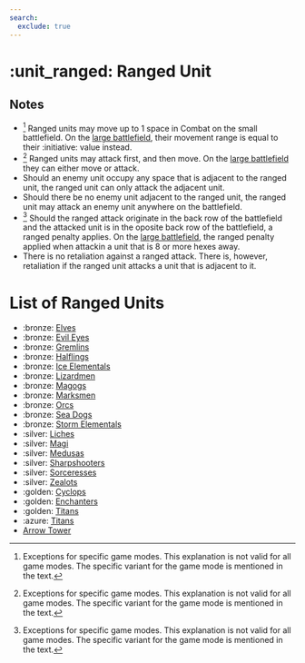 ```yaml
---
search:
  exclude: true
---
```

# :unit_ranged: Ranged Unit


## Notes

- [^1] Ranged units may move up to 1 space in Combat on the small battlefield. On the [large battlefield](../content/battlefield_expansion.md), their movement range is equal to their :initiative: value instead.
- [^1] Ranged units may attack first, and then move. On the [large battlefield](../content/battlefield_expansion.md) they can either move or attack.
- Should an enemy unit occupy any space that is adjacent to the ranged unit, the ranged unit can only attack the adjacent unit.
- Should there be no enemy unit adjacent to the ranged unit, the ranged unit may attack an enemy unit anywhere on the battlefield.
- [^1] Should the ranged attack originate in the back row of the battlefield and the attacked unit is in the oposite back row of the battlefield, a ranged penalty applies. On the [large battlefield](../content/battlefield_expansion.md), the ranged penalty applied when attackin a unit that is 8 or more hexes away.
- There is no retaliation against a ranged attack. There is, however, retaliation if the ranged unit attacks a unit that is adjacent to it.


# List of Ranged Units

- :bronze: [Elves](../units/elves.md)
- :bronze: [Evil Eyes](../units/evil_eyes.md)
- :bronze: [Gremlins](../units/gremlins.md)
- :bronze: [Halflings](../units/halflings.md)
- :bronze: [Ice Elementals](../units/ice_elementals.md)
- :bronze: [Lizardmen](../units/lizardmen.md)
- :bronze: [Magogs](../units/magogs.md)
- :bronze: [Marksmen](../units/marksmen.md)
- :bronze: [Orcs](../units/orcs.md)
- :bronze: [Sea Dogs](../units/sea_dogs.md)
- :bronze: [Storm Elementals](../units/storm_elementals.md)
- :silver: [Liches](../units/liches.md)
- :silver: [Magi](../units/magi.md)
- :silver: [Medusas](../units/medusas.md)
- :silver: [Sharpshooters](../units/sharpshooters.md)
- :silver: [Sorceresses](../units/sorceresses.md)
- :silver: [Zealots](../units/zealots.md)
- :golden: [Cyclops](../units/cyclops.md)
- :golden: [Enchanters](../units/enchanters.md)
- :golden: [Titans](../units/titans.md)
- :azure: [Titans](../units/titans.md)
- [Arrow Tower](../units/arrow_tower.md)


[^1]: Exceptions for specific game modes. This explanation is not valid for all game modes. The specific variant for the game mode is mentioned in the text.